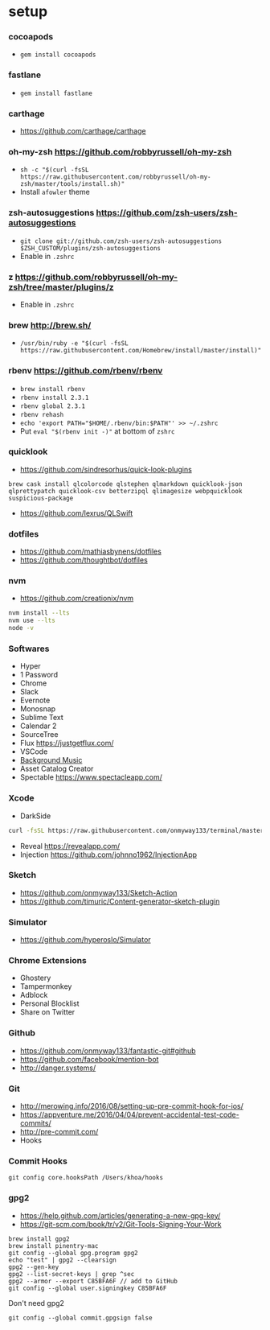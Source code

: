 # setup

### cocoapods

- `gem install cocoapods`

### fastlane

- `gem install fastlane`

### carthage

- https://github.com/carthage/carthage

### oh-my-zsh https://github.com/robbyrussell/oh-my-zsh

- `sh -c "$(curl -fsSL https://raw.githubusercontent.com/robbyrussell/oh-my-zsh/master/tools/install.sh)"`
- Install `afowler` theme

### zsh-autosuggestions https://github.com/zsh-users/zsh-autosuggestions

- `git clone git://github.com/zsh-users/zsh-autosuggestions $ZSH_CUSTOM/plugins/zsh-autosuggestions`
- Enable in `.zshrc`

### z https://github.com/robbyrussell/oh-my-zsh/tree/master/plugins/z

- Enable in `.zshrc`

### brew http://brew.sh/

- `/usr/bin/ruby -e "$(curl -fsSL https://raw.githubusercontent.com/Homebrew/install/master/install)"`

### rbenv https://github.com/rbenv/rbenv

- `brew install rbenv`
- `rbenv install 2.3.1`
- `rbenv global 2.3.1`
- `rbenv rehash`
- `echo 'export PATH="$HOME/.rbenv/bin:$PATH"' >> ~/.zshrc`
- Put `eval "$(rbenv init -)"` at bottom of `zshrc`

### quicklook

- https://github.com/sindresorhus/quick-look-plugins

`brew cask install qlcolorcode qlstephen qlmarkdown quicklook-json qlprettypatch quicklook-csv betterzipql qlimagesize webpquicklook suspicious-package`

- https://github.com/lexrus/QLSwift

### dotfiles

- https://github.com/mathiasbynens/dotfiles
- https://github.com/thoughtbot/dotfiles

### nvm 
- https://github.com/creationix/nvm

```sh
nvm install --lts
nvm use --lts
node -v
```

### Softwares

- Hyper
- 1 Password
- Chrome
- Slack
- Evernote
- Monosnap
- Sublime Text
- Calendar 2
- SourceTree
- Flux https://justgetflux.com/
- VSCode
- [Background Music](https://github.com/kyleneideck/BackgroundMusic)
- Asset Catalog Creator
- Spectable https://www.spectacleapp.com/

### Xcode

- DarkSide

```sh
curl -fsSL https://raw.githubusercontent.com/onmyway133/terminal/master/themes/Xcode/install.sh | sh
```

- Reveal https://revealapp.com/
- Injection https://github.com/johnno1962/InjectionApp

### Sketch

- https://github.com/onmyway133/Sketch-Action
- https://github.com/timuric/Content-generator-sketch-plugin

### Simulator

- https://github.com/hyperoslo/Simulator

### Chrome Extensions

- Ghostery
- Tampermonkey
- Adblock
- Personal Blocklist
- Share on Twitter

### Github

- https://github.com/onmyway133/fantastic-git#github
- https://github.com/facebook/mention-bot
- http://danger.systems/


### Git

- http://merowing.info/2016/08/setting-up-pre-commit-hook-for-ios/
- https://appventure.me/2016/04/04/prevent-accidental-test-code-commits/
- http://pre-commit.com/
- Hooks

### Commit Hooks

```
git config core.hooksPath /Users/khoa/hooks
```

### gpg2

- https://help.github.com/articles/generating-a-new-gpg-key/
- https://git-scm.com/book/tr/v2/Git-Tools-Signing-Your-Work

```
brew install gpg2
brew install pinentry-mac
git config --global gpg.program gpg2
echo "test" | gpg2 --clearsign
gpg2 --gen-key
gpg2 --list-secret-keys | grep ^sec
gpg2 --armor --export C85BFA6F // add to GitHub
git config --global user.signingkey C85BFA6F
```

Don't need gpg2

```
git config --global commit.gpgsign false
```

